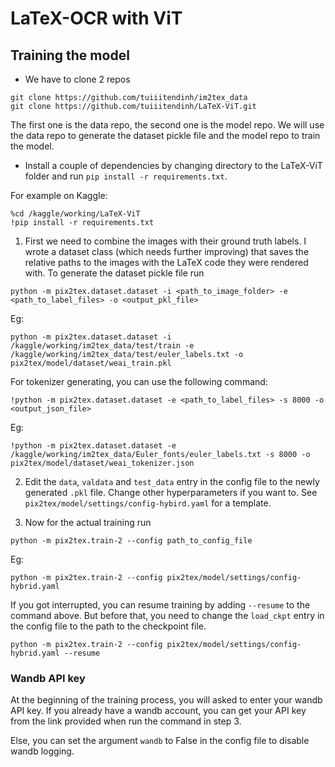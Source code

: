 # LaTeX-OCR with ViT


## Training the model 
* We have to clone 2 repos

```
git clone https://github.com/tuiiitendinh/im2tex_data
git clone https://github.com/tuiiitendinh/LaTeX-ViT.git
```
The first one is the data repo, the second one is the model repo. We will use the data repo to generate the dataset pickle file and the model repo to train the model.

* Install a couple of dependencies by changing directory to the LaTeX-ViT folder and run `pip install -r requirements.txt`.


For example on Kaggle:
```
%cd /kaggle/working/LaTeX-ViT
!pip install -r requirements.txt
```

1. First we need to combine the images with their ground truth labels. I wrote a dataset class (which needs further improving) that saves the relative paths to the images with the LaTeX code they were rendered with. To generate the dataset pickle file run 

```
python -m pix2tex.dataset.dataset -i <path_to_image_folder> -e <path_to_label_files> -o <output_pkl_file>
```
Eg: 
```
python -m pix2tex.dataset.dataset -i /kaggle/working/im2tex_data/test/train -e /kaggle/working/im2tex_data/test/euler_labels.txt -o pix2tex/model/dataset/weai_train.pkl
```

For tokenizer generating, you can use the following command:
```
!python -m pix2tex.dataset.dataset -e <path_to_label_files> -s 8000 -o <output_json_file>
```
Eg:
```
!python -m pix2tex.dataset.dataset -e /kaggle/working/im2tex_data/Euler_fonts/euler_labels.txt -s 8000 -o pix2tex/model/dataset/weai_tokenizer.json
```

2. Edit the `data`, `valdata` and `test_data` entry in the config file to the newly generated `.pkl` file. Change other hyperparameters if you want to. See `pix2tex/model/settings/config-hybird.yaml` for a template.

3. Now for the actual training run 
```
python -m pix2tex.train-2 --config path_to_config_file
```

Eg: 
```
python -m pix2tex.train-2 --config pix2tex/model/settings/config-hybrid.yaml
```
If you got interrupted, you can resume training by adding `--resume` to the command above.
But before that, you need to change the `load_ckpt` entry in the config file to the path to the checkpoint file.

```
python -m pix2tex.train-2 --config pix2tex/model/settings/config-hybrid.yaml --resume
```

### Wandb API key
At the beginning of the training process, you will asked to enter your wandb API key.
If you already have a wandb account, you can get your API key from the link provided when run the command in step 3.

Else, you can set the argument `wandb` to False in the config file to disable wandb logging.
